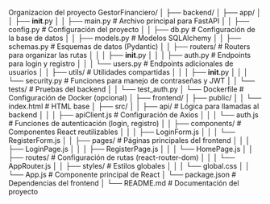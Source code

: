 Organizacion del proyecto
GestorFinanciero/
│
├── backend/
│ ├── app/
│ │ ├── **init**.py
│ │ ├── main.py # Archivo principal para FastAPI
│ │ ├── config.py # Configuración del proyecto
│ │ ├── db.py # Configuración de la base de datos
│ │ ├── models.py # Modelos SQLAlchemy
│ │ ├── schemas.py # Esquemas de datos (Pydantic)
│ │ ├── routers/ # Routers para organizar las rutas
│ │ │ ├── **init**.py
│ │ │ ├── auth.py # Endpoints para login y registro
│ │ │ └── users.py # Endpoints adicionales de usuarios
│ │ ├── utils/ # Utilidades compartidas
│ │ │ ├── **init**.py
│ │ │ └── security.py # Funciones para manejo de contraseñas y JWT
│ │ └── tests/ # Pruebas del backend
│ │ └── test_auth.py
│ └── Dockerfile # Configuración de Docker (opcional)
│
├── frontend/
│ ├── public/
│ │ └── index.html # HTML base
│ ├── src/
│ │ ├── api/ # Lógica para llamadas al backend
│ │ │ ├── apiClient.js # Configuración de Axios
│ │ │ └── auth.js # Funciones de autenticación (login, registro)
│ │ ├── components/ # Componentes React reutilizables
│ │ │ ├── LoginForm.js
│ │ │ └── RegisterForm.js
│ │ ├── pages/ # Páginas principales del frontend
│ │ │ ├── LoginPage.js
│ │ │ ├── RegisterPage.js
│ │ │ └── HomePage.js
│ │ ├── routes/ # Configuración de rutas (react-router-dom)
│ │ │ └── AppRouter.js
│ │ ├── styles/ # Estilos globales
│ │ │ └── global.css
│ │ └── App.js # Componente principal de React
│ └── package.json # Dependencias del frontend
│
└── README.md # Documentación del proyecto
